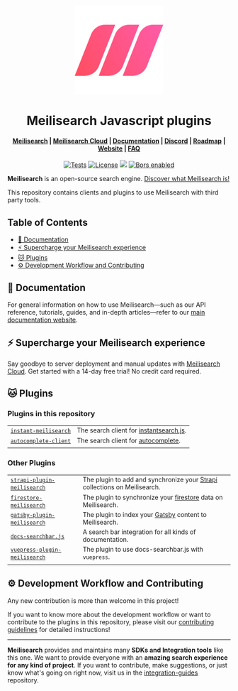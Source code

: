 <p align="center">
  <img src="https://raw.githubusercontent.com/meilisearch/integration-guides/main/assets/logos/logo.svg" alt="Instant-Meilisearch" width="200" height="200" />
</p>

<h1 align="center">Meilisearch Javascript plugins</h1>

<h4 align="center">
  <a href="https://github.com/meilisearch/meilisearch">Meilisearch</a> |
  <a href="https://www.meilisearch.com/cloud?utm_campaign=oss&utm_source=github&utm_medium=meilisearch-js-plugins">Meilisearch Cloud</a> |
  <a href="https://docs.meilisearch.com">Documentation</a> |
  <a href="https://discord.meilisearch.com">Discord</a> |
  <a href="https://roadmap.meilisearch.com/tabs/1-under-consideration">Roadmap</a> |
  <a href="https://www.meilisearch.com">Website</a> |
  <a href="https://docs.meilisearch.com/faq">FAQ</a>
</h4>

<p align="center">
  <a href="https://github.com/meilisearch/meilisearch-js-plugins/actions"><img src="https://github.com/meilisearch/meilisearch-js-plugins/workflows/Tests/badge.svg?branch=main" alt="Tests"></a>
  <a href="https://github.com/meilisearch/meilisearch-js-plugins/blob/main/LICENSE"><img src="https://img.shields.io/badge/license-MIT-informational" alt="License"></a>
  <a href="https://github.com/meilisearch/meilisearch/discussions" alt="Discussions"><img src="https://img.shields.io/badge/github-discussions-red" /></a>
  <a href="https://ms-bors.herokuapp.com/repositories/48"><img src="https://bors.tech/images/badge_small.svg" alt="Bors enabled"></a>
</p>

**Meilisearch** is an open-source search engine. [Discover what Meilisearch is!](https://github.com/meilisearch/meilisearch)

This repository contains clients and plugins to use Meilisearch with third party tools.

## Table of Contents <!-- omit in TOC -->

- [📖 Documentation](#-documentation)
- [⚡ Supercharge your Meilisearch experience](#-supercharge-your-meilisearch-experience)
- [🐱 Plugins](#-plugins)
- [⚙️ Development Workflow and Contributing](#️-development-workflow-and-contributing)

## 📖 Documentation

For general information on how to use Meilisearch—such as our API reference, tutorials, guides, and in-depth articles—refer to our [main documentation website](https://docs.meilisearch.com/).

## ⚡ Supercharge your Meilisearch experience

Say goodbye to server deployment and manual updates with [Meilisearch Cloud](https://www.meilisearch.com/cloud?utm_campaign=oss&utm_source=github&utm_medium=meilisearch-js-plugins). Get started with a 14-day free trial! No credit card required.

## 🐱 Plugins

### Plugins in this repository
|                                                    |                                                                                           |
| --------------------------------------------------- | ----------------------------------------------------------------------------------------- |
| [`instant-meilisearch`](./packages/instant-meilisearch)  | The search client for [instantsearch.js](https://github.com/algolia/instantsearch).                                         |
| [`autocomplete-client`](./packages/autocomplete-client)  | The search client for [autocomplete](https://github.com/algolia/autocomplete).                                         |
|                              |                                         |

### Other Plugins

|                                                    |                                                                                           |
| --------------------------------------------------- | ----------------------------------------------------------------------------------------- |
| [`strapi-plugin-meilisearch`](https://github.com/meilisearch/strapi-plugin-meilisearch)  | The plugin to add and synchronize your [Strapi](https://strapi.io/) collections on Meilisearch.                                         |
| [`firestore-meilisearch`](https://github.com/meilisearch/firestore-meilisearch/)  | The plugin to synchronize your [firestore](https://firebase.google.com/docs/firestore) data on Meilisearch.                                         |
| [`gatsby-plugin-meilisearch`](https://github.com/meilisearch/gatsby-plugin-meilisearch/)  | The plugin to index your [Gatsby](https://www.gatsbyjs.com/) content to Meilisearch.                                         |
| [`docs-searchbar.js`](https://github.com/meilisearch/docs-searchbar.js)  | A search bar integration for all kinds of documentation.                                         |
| [`vuepress-plugin-meilisearch`](https://github.com/meilisearch/vuepress-plugin-meilisearch)  | The plugin to use docs-searchbar.js with `vuepress`.                                         |
|                              |                                         |

## ⚙️ Development Workflow and Contributing

Any new contribution is more than welcome in this project!

If you want to know more about the development workflow or want to contribute to the plugins in this repository, please visit our [contributing guidelines](/CONTRIBUTING.md) for detailed instructions!

<hr>

**Meilisearch** provides and maintains many **SDKs and Integration tools** like this one. We want to provide everyone with an **amazing search experience for any kind of project**. If you want to contribute, make suggestions, or just know what's going on right now, visit us in the [integration-guides](https://github.com/meilisearch/integration-guides) repository.
